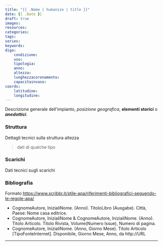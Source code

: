 ```yaml
---
title: "{{ .Name | humanize | title }}"
date: {{ .Date }}
draft: true
images:
resources:
categories:
tags:
series:
keywords:
diga:
    condizione:
    uso:
    tipologia:
    anno:
    altezza:
    lunghezzacoronamento:
    capacitainvaso:
coords:
    latitudine:
    longitudine:
---
```


Descrizione generale dell'impianto, _posizione geografica_, **elementi storici** o
**_anedottici_**.

### Struttura

Dettagli tecnici sulla struttura altezza

> dati di qualche tipo

### Scarichi

Dati tecnici sugli scarichi

### Bibliografia

Formato https://www.scribbr.it/stile-apa/riferimenti-bibliografici-seguendo-le-regole-apa/

- CognomeAutore, InizialiNome. (Anno). TitoloLibro (Ausgabe). Città, Paese: Nome casa editrice.
- CognomeAutore, InizialiNome & CognomeAutore, InizialiNome. (Anno). Titolo Articolo. Titolo Rivista, Volume(Numero Issue), Numero di pagina.
- CognomeAutore, InizialiNome. (Anno, Giorno Mese). Titolo Articolo [TipoFonteInternet]. Disponibile, Giorno Mese, Anno, da http://URL

---
